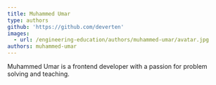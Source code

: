 ```yaml
---
title: Muhammed Umar
type: authors
github: 'https://github.com/deverten'
images:
  - url: /engineering-education/authors/muhammed-umar/avatar.jpg
authors: muhammed-umar
---
```

Muhammed Umar is a frontend developer with a passion for problem solving and teaching.
